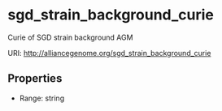 # sgd_strain_background_curie

Curie of SGD strain background AGM

URI: http://alliancegenome.org/sgd_strain_background_curie



<!-- no inheritance hierarchy -->


## Properties

 * Range: string


